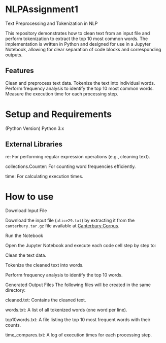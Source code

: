 # NLPAssignment1
Text Preprocessing and Tokenization in NLP

This repository demonstrates how to clean text from an input file and perform tokenization to extract the top 10 most common words. The implementation is written in Python and designed for use in a Jupyter Notebook, allowing for clear separation of code blocks and corresponding outputs.

## Features
Clean and preprocess text data.
Tokenize the text into individual words.
Perform frequency analysis to identify the top 10 most common words.
Measure the execution time for each processing step.

# Setup and Requirements
(Python Version)
Python 3.x

## External Libraries
re: For performing regular expression operations (e.g., cleaning text).

collections.Counter: For counting word frequencies efficiently.

time: For calculating execution times.



# How to use 
Download Input File

Download the input file (`alice29.txt`) by extracting it from the `canterbury.tar.gz` file available at [Canterbury Corpus](https://corpus.canterbury.ac.nz/descriptions/).


Run the Notebook

Open the Jupyter Notebook and execute each code cell step by step to:

Clean the text data.

Tokenize the cleaned text into words.

Perform frequency analysis to identify the top 10 words.

Generated Output Files The following files will be created in the same directory:

cleaned.txt: Contains the cleaned text.

words.txt: A list of all tokenized words (one word per line).

top10words.txt: A file listing the top 10 most frequent words with their counts.

time_compares.txt: A log of execution times for each processing step.

